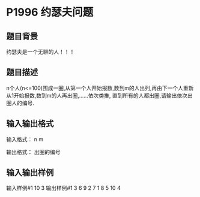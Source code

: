 # P1996 约瑟夫问题
## 题目背景
约瑟夫是一个无聊的人！！！

## 题目描述
n个人(n<=100)围成一圈,从第一个人开始报数,数到m的人出列,再由下一个人重新从1开始报数,数到m的人再出圈,……依次类推,
直到所有的人都出圈,请输出依次出圈人的编号.

## 输入输出格式
输入格式：
n m

输出格式：
出圈的编号

## 输入输出样例
输入样例#1
10 3
输出样例#1
3 6 9 2 7 1 8 5 10 4